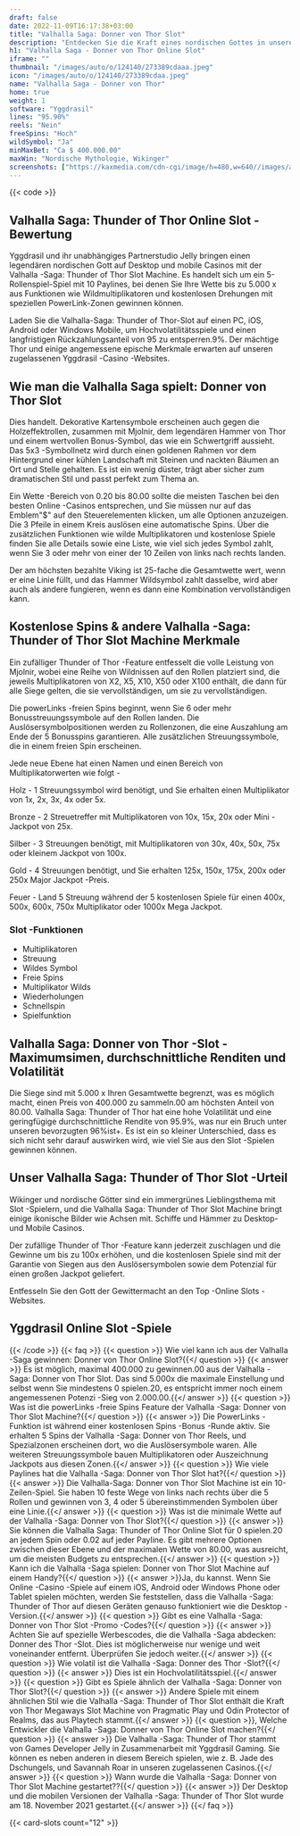 ```yaml
---
draft: false
date: 2022-11-09T16:17:38+03:00
title: "Valhalla Saga: Donner von Thor Slot"
description: "Entdecken Sie die Kraft eines nordischen Gottes in unserer Rezension der Valhalla Saga: Thunder of Thor Slot. Wir entdecken auch, wo wir es mit dem besten Casino -Bonus spielen können."
h1: "Valhalla Saga - Donner von Thor Online Slot"
iframe: ""
thumbnail: "/images/auto/o/124140/273389cdaaa.jpeg"
icon: "/images/auto/o/124140/273389cdaa.jpeg"
name: "Valhalla Saga - Donner von Thor"
home: true
weight: 1
software: "Yggdrasil"
lines: "95.90%"
reels: "Nein"
freeSpins: "Hoch"
wildSymbol: "Ja"
minMaxBet: "Ca $ 400.000.00"
maxWin: "Nordische Mythologie, Wikinger"
screenshots: ["https://kaxmedia.com/cdn-cgi/image/h=480,w=640//images/auto/o/124143/30a8588d63.jpeg"]
---
```


{{< code >}}<h2>Valhalla Saga: Thunder of Thor Online Slot -Bewertung</h2><p>Yggdrasil und ihr unabhängiges Partnerstudio Jelly bringen einen legendären nordischen Gott auf Desktop und mobile Casinos mit der Valhalla -Saga: Thunder of Thor Slot Machine. Es handelt sich um ein 5-Rollenspiel-Spiel mit 10 Paylines, bei denen Sie Ihre Wette bis zu 5.000 x aus Funktionen wie Wildmultiplikatoren und kostenlosen Drehungen mit speziellen PowerLink-Zonen gewinnen können.</p><p>Laden Sie die Valhalla-Saga: Thunder of Thor-Slot auf einen PC, iOS, Android oder Windows Mobile, um Hochvolatilitätsspiele und einen langfristigen Rückzahlungsanteil von 95 zu entsperren.9%. Der mächtige Thor und einige angemessene epische Merkmale erwarten auf unseren zugelassenen Yggdrasil -Casino -Websites.</p><h2>Wie man die Valhalla Saga spielt: Donner von Thor Slot</h2><p>Dies handelt. Dekorative Kartensymbole erscheinen auch gegen die Holzeffektrollen, zusammen mit Mjolnir, dem legendären Hammer von Thor und einem wertvollen Bonus-Symbol, das wie ein Schwertgriff aussieht. Das 5x3 -Symbollnetz wird durch einen goldenen Rahmen vor dem Hintergrund einer kühlen Landschaft mit Steinen und nackten Bäumen an Ort und Stelle gehalten. Es ist ein wenig düster, trägt aber sicher zum dramatischen Stil und passt perfekt zum Thema an.</p><p>Ein Wette -Bereich von 0.20 bis 80.00 sollte die meisten Taschen bei den besten Online -Casinos entsprechen, und Sie müssen nur auf das Emblem"$" auf den Steuerelementen klicken, um alle Optionen anzuzeigen. Die 3 Pfeile in einem Kreis auslösen eine automatische Spins. Über die zusätzlichen Funktionen wie wilde Multiplikatoren und kostenlose Spiele finden Sie alle Details sowie eine Liste, wie viel sich jedes Symbol zahlt, wenn Sie 3 oder mehr von einer der 10 Zeilen von links nach rechts landen.</p><p>Der am höchsten bezahlte Viking ist 25-fache die Gesamtwette wert, wenn er eine Linie füllt, und das Hammer Wildsymbol zahlt dasselbe, wird aber auch als andere fungieren, wenn es dann eine Kombination vervollständigen kann.</p><h2>Kostenlose Spins & andere Valhalla -Saga: Thunder of Thor Slot Machine Merkmale</h2><p>Ein zufälliger Thunder of Thor -Feature entfesselt die volle Leistung von Mjolnir, wobei eine Reihe von Wildnissen auf den Rollen platziert sind, die jeweils Multiplikatoren von X2, X5, X10, X50 oder X100 enthält, die dann für alle Siege gelten, die sie vervollständigen, um sie zu vervollständigen.</p><p>Die powerLinks -freien Spins beginnt, wenn Sie 6 oder mehr Bonusstreuungssymbole auf den Rollen landen. Die Auslösersymbolpositionen werden zu Rollenzonen, die eine Auszahlung am Ende der 5 Bonusspins garantieren. Alle zusätzlichen Streuungssymbole, die in einem freien Spin erscheinen.</p><p>Jede neue Ebene hat einen Namen und einen Bereich von Multiplikatorwerten wie folgt -</p><p>Holz - 1 Streuungssymbol wird benötigt, und Sie erhalten einen Multiplikator von 1x, 2x, 3x, 4x oder 5x.</p><p>Bronze - 2 Streuetreffer mit Multiplikatoren von 10x, 15x, 20x oder Mini -Jackpot von 25x.</p><p>Silber - 3 Streuungen benötigt, mit Multiplikatoren von 30x, 40x, 50x, 75x oder kleinem Jackpot von 100x.</p><p>Gold - 4 Streuungen benötigt, und Sie erhalten 125x, 150x, 175x, 200x oder 250x Major Jackpot -Preis.</p><p>Feuer - Land 5 Streuung während der 5 kostenlosen Spiele für einen 400x, 500x, 600x, 750x Multiplikator oder 1000x Mega Jackpot.</p><h3>
Slot -Funktionen</h3><ul>
<li></span>
Multiplikatoren</li>
<li></span>
Streuung</li>
<li></span>
Wildes Symbol</li>
<li></span>
Freie Spins</li>
<li></span>
Multiplikator Wilds</li>
<li></span>
Wiederholungen</li>
<li></span>
Schnellspin</li>
<li></span>
Spielfunktion</li></ul><h2>Valhalla Saga: Donner von Thor -Slot -Maximumsimen, durchschnittliche Renditen und Volatilität</h2><p>Die Siege sind mit 5.000 x Ihren Gesamtwette begrenzt, was es möglich macht, einen Preis von 400.000 zu sammeln.00 am höchsten Anteil von 80.00. Valhalla Saga: Thunder of Thor hat eine hohe Volatilität und eine geringfügige durchschnittliche Rendite von 95.9%, was nur ein Bruch unter unseren bevorzugten 96%ist+. Es ist ein so kleiner Unterschied, dass es sich nicht sehr darauf auswirken wird, wie viel Sie aus den Slot -Spielen gewinnen können.</p><h2>Unser Valhalla Saga: Thunder of Thor Slot -Urteil</h2><p>Wikinger und nordische Götter sind ein immergrünes Lieblingsthema mit Slot -Spielern, und die Valhalla Saga: Thunder of Thor Slot Machine bringt einige ikonische Bilder wie Achsen mit. Schiffe und Hämmer zu Desktop- und Mobile Casinos.</p><p>Der zufällige Thunder of Thor -Feature kann jederzeit zuschlagen und die Gewinne um bis zu 100x erhöhen, und die kostenlosen Spiele sind mit der Garantie von Siegen aus den Auslösersymbolen sowie dem Potenzial für einen großen Jackpot geliefert.</p><p>Entfesseln Sie den Gott der Gewittermacht an den Top -Online Slots -Websites.</p><h2>Yggdrasil Online Slot -Spiele</h2>

{{< /code >}}
{{< faq >}}
{{< question >}} Wie viel kann ich aus der Valhalla -Saga gewinnen: Donner von Thor Online Slot?{{</ question >}}
{{< answer >}} Es ist möglich, maximal 400.000 zu gewinnen.00 aus der Valhalla -Saga: Donner von Thor Slot. Das sind 5.000x die maximale Einstellung und selbst wenn Sie mindestens 0 spielen.20, es entspricht immer noch einem angemessenen Potenzi -Sieg von 2.000.00.{{</ answer >}}
{{< question >}} Was ist die powerLinks -freie Spins Feature der Valhalla -Saga: Donner von Thor Slot Machine?{{</ question >}}
{{< answer >}} Die PowerLinks -Funktion ist während einer kostenlosen Spins -Bonus -Runde aktiv. Sie erhalten 5 Spins der Valhalla -Saga: Donner von Thor Reels, und Spezialzonen erscheinen dort, wo die Auslösersymbole waren. Alle weiteren Streuungssymbole bauen Multiplikatoren oder Auszeichnung Jackpots aus diesen Zonen.{{</ answer >}}
{{< question >}} Wie viele Paylines hat die Valhalla -Saga: Donner von Thor Slot hat?{{</ question >}}
{{< answer >}} Die Valhalla-Saga: Donner von Thor Slot Machine ist ein 10-Zeilen-Spiel. Sie haben 10 feste Wege von links nach rechts über die 5 Rollen und gewinnen von 3, 4 oder 5 übereinstimmenden Symbolen über eine Linie.{{</ answer >}}
{{< question >}} Was ist die minimale Wette auf der Valhalla -Saga: Donner von Thor Slot?{{</ question >}}
{{< answer >}} Sie können die Valhalla Saga: Thunder of Thor Online Slot für 0 spielen.20 an jedem Spin oder 0.02 auf jeder Payline. Es gibt mehrere Optionen zwischen dieser Ebene und der maximalen Wette von 80.00, was ausreicht, um die meisten Budgets zu entsprechen.{{</ answer >}}
{{< question >}} Kann ich die Valhalla -Saga spielen: Donner von Thor Slot Machine auf einem Handy?{{</ question >}}
{{< answer >}}Ja, du kannst. Wenn Sie Online -Casino -Spiele auf einem iOS, Android oder Windows Phone oder Tablet spielen möchten, werden Sie feststellen, dass die Valhalla -Saga: Thunder of Thor auf diesen Geräten genauso funktioniert wie die Desktop -Version.{{</ answer >}}
{{< question >}} Gibt es eine Valhalla -Saga: Donner von Thor Slot -Promo -Codes?{{</ question >}}
{{< answer >}} Achten Sie auf spezielle Werbescodes, die die Valhalla -Saga abdecken: Donner des Thor -Slot. Dies ist möglicherweise nur wenige und weit voneinander entfernt. Überprüfen Sie jedoch weiter.{{</ answer >}}
{{< question >}} Wie volatil ist die Valhalla -Saga: Donner des Thor -Slot?{{</ question >}}
{{< answer >}} Dies ist ein Hochvolatilitätsspiel.{{</ answer >}}
{{< question >}} Gibt es Spiele ähnlich der Valhalla -Saga: Donner von Thor Slot?{{</ question >}}
{{< answer >}} Andere Spiele mit einem ähnlichen Stil wie die Valhalla -Saga: Thunder of Thor Slot enthält die Kraft von Thor Megaways Slot Machine von Pragmatic Play und Odin Protector of Realms, das aus Playtech stammt.{{</ answer >}}
{{< question >}}, Welche Entwickler die Valhalla -Saga: Donner von Thor Online Slot machen?{{</ question >}}
{{< answer >}} Die Valhalla -Saga: Thunder of Thor stammt von Games Developer Jelly in Zusammenarbeit mit Yggdrasil Gaming. Sie können es neben anderen in diesem Bereich spielen, wie z. B. Jade des Dschungels, und Savannah Roar in unseren zugelassenen Casinos.{{</ answer >}}
{{< question >}} Wann wurde die Valhalla -Saga: Donner von Thor Slot Machine gestartet??{{</ question >}}
{{< answer >}} Der Desktop und die mobilen Versionen der Valhalla -Saga: Thunder of Thor Slot wurde am 18. November 2021 gestartet.{{</ answer >}}
{{</ faq >}}

 {{< card-slots count="12" >}}